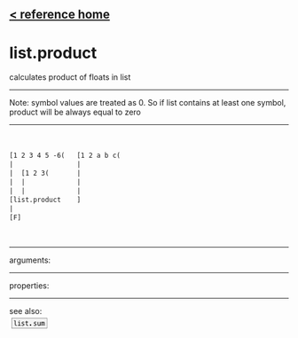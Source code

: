 [< reference home](ceammc_lib.html)
---

# list.product


calculates product of floats in list

---

Note: symbol values are treated as 0. So if list contains at least one symbol,
            product will be always equal to zero<br>


---


```


[1 2 3 4 5 -6(   [1 2 a b c(
|                |
|  [1 2 3(       |
|  |             |
|  |             |
[list.product    ]
|
[F]

            
```

---
arguments:


---
properties:


---
see also:<br>
[![list.sum](img/object_list.sum.png)](list.sum.html)
